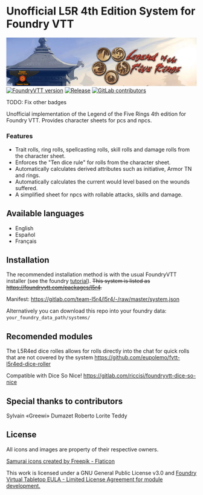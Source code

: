 # Unofficial L5R 4th Edition System for Foundry VTT

![Banner](banner.webp)
[![FoundryVTT version](https://img.shields.io/badge/FVTT-v11.x-informational)](https://foundryvtt.com/)
[![Release](https://img.shields.io/gitlab/v/tag/43350653?label=Latest%20Release)]()
[![GitLab contributors](https://img.shields.io/gitlab/contributors/43350653?logo=GitLab)]()

TODO: Fix other badges

Unofficial implementation of the Legend of the Five Rings 4th edition for Foundry VTT. Provides character sheets for pcs and npcs.

### Features

- Trait rolls, ring rolls, spellcasting rolls, skill rolls and damage rolls from the character sheet.
- Enforces the "Ten dice rule" for rolls from the character sheet.
- Automatically calculates derived attributes such as initiative, Armor TN and rings.
- Automatically calculates the current would level based on the wounds suffered.
- A simplified sheet for npcs with rollable attacks, skills and damage.

## Available languages

- English
- Español
- Français

## Installation

The recommended installation method is with the usual FoundryVTT installer (see the foundry [tutorial](https://foundryvtt.com/article/tutorial/)). ~~This system is listed as <https://foundryvtt.com/packages/l5r4>.~~

Manifest: <https://gitlab.com/team-l5r4/l5r4/-/raw/master/system.json>

Alternatively you can download this repo into your foundry data: `your_foundry_data_path/systems/`

## Recomended modules

The L5R4ed dice rolles allows for rolls directly into the chat for quick rolls that are not covered by the system
<https://github.com/eupolemo/fvtt-l5r4ed-dice-roller>

Compatible with Dice So Nice!
<https://gitlab.com/riccisi/foundryvtt-dice-so-nice>

## Special thanks to contributors

Sylvain «Greewi» Dumazet
Roberto Lorite
Teddy

## License

All icons and images are property of their respective owners.

[Samurai icons created by Freepik - Flaticon](https://www.flaticon.com/free-icons/samurai "samurai icons")

This work is licensed under a GNU General Public License v3.0 and [Foundry Virtual Tabletop EULA - Limited License Agreement for module development.](https://foundryvtt.com/article/license/)
